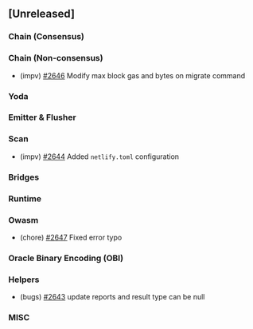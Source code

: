 <!--
(feat): New feature
(impv): Improvement / Enhancement
(docs): Documentation
(bugs): Bug fixes
(chore): Chore/cleanup work
-->

## [Unreleased]

### Chain (Consensus)

### Chain (Non-consensus)

- (impv) [\#2646](https://github.com/bandprotocol/bandchain/pull/2646) Modify max block gas and bytes on migrate command

### Yoda

### Emitter & Flusher

### Scan

- (impv) [\#2644](https://github.com/bandprotocol/bandchain/pull/2644) Added `netlify.toml` configuration

### Bridges

### Runtime

### Owasm

- (chore) [\#2647](https://github.com/bandprotocol/bandchain/pull/2647) Fixed error typo

### Oracle Binary Encoding (OBI)

### Helpers

- (bugs) [\#2643](https://github.com/bandprotocol/bandchain/pull/2643) update reports and result type can be null

### MISC
